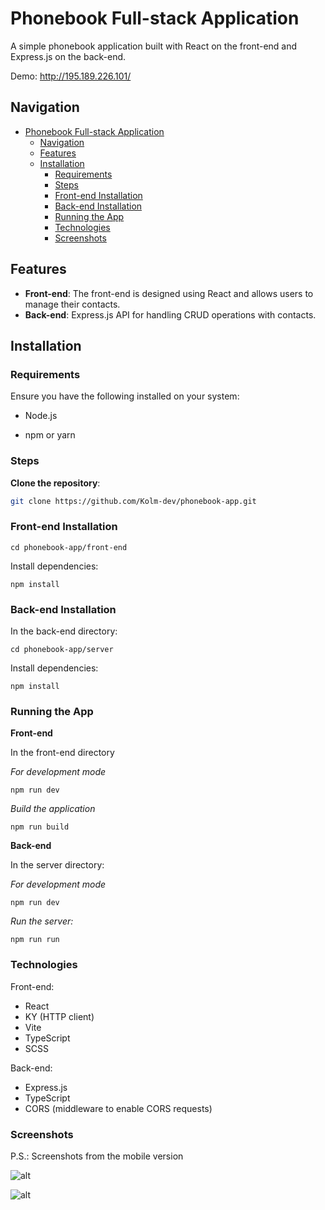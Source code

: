 # Phonebook Full-stack Application

A simple phonebook application built with React on the front-end and Express.js on the back-end.

Demo: http://195.189.226.101/

## Navigation

- [Phonebook Full-stack Application](#phonebook-full-stack-application)
  - [Navigation](#navigation)
  - [Features](#features)
  - [Installation](#installation)
    - [Requirements](#requirements)
    - [Steps](#steps)
    - [Front-end Installation](#front-end-installation)
    - [Back-end Installation](#back-end-installation)
    - [Running the App](#running-the-app)
    - [Technologies](#technologies)
    - [Screenshots](#screenshots)

## Features

- **Front-end**: The front-end is designed using React and allows users to manage their contacts.
- **Back-end**: Express.js API for handling CRUD operations with contacts.

## Installation

### Requirements

Ensure you have the following installed on your system:

- Node.js

- npm or yarn

### Steps

**Clone the repository**:

```bash
git clone https://github.com/Kolm-dev/phonebook-app.git
```

### Front-end Installation

```console
cd phonebook-app/front-end
```

Install dependencies:

```console
npm install
```

### Back-end Installation

In the back-end directory:

```console
cd phonebook-app/server
```

Install dependencies:

```console
npm install
```

### Running the App

**Front-end**

In the front-end directory

_For development mode_

```console
npm run dev
```

_Build the application_

```console
npm run build
```

**Back-end**

In the server directory:

_For development mode_

```console
npm run dev
```

_Run the server:_

```console
npm run run
```

### Technologies

Front-end:

- React
- KY (HTTP client)
- Vite
- TypeScript
- SCSS

Back-end:

- Express.js
- TypeScript
- CORS (middleware to enable CORS requests)

### Screenshots

P.S.: Screenshots from the mobile version

![alt](https://i.ibb.co/wQpjmbt/localhost-5173-i-Phone-SE.png "contacts list")

![alt](https://i.ibb.co/n8MdnRD/localhost-5173-i-Phone-SE-1.png "form find contact")
